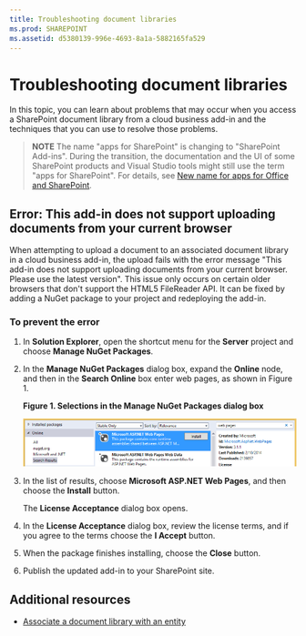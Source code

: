 ```yaml
---
title: Troubleshooting document libraries
ms.prod: SHAREPOINT
ms.assetid: d5380139-996e-4693-8a1a-5882165fa529
---
```



# Troubleshooting document libraries
In this topic, you can learn about problems that may occur when you access a SharePoint document library from a cloud business add-in and the techniques that you can use to resolve those problems.
> **NOTE**
> The name "apps for SharePoint" is changing to "SharePoint Add-ins". During the transition, the documentation and the UI of some SharePoint products and Visual Studio tools might still use the term "apps for SharePoint". For details, see  [New name for apps for Office and SharePoint](new-name-for-apps-for-sharepoint.md#bk_newname). 
  
    
    


## Error: This add-in does not support uploading documents from your current browser

When attempting to upload a document to an associated document library in a cloud business add-in, the upload fails with the error message "This add-in does not support uploading documents from your current browser. Please use the latest version". This issue only occurs on certain older browsers that don't support the HTML5 FileReader API. It can be fixed by adding a NuGet package to your project and redeploying the add-in.
  
    
    

### To prevent the error


1. In **Solution Explorer**, open the shortcut menu for the **Server** project and choose **Manage NuGet Packages**.
    
  
2. In the **Manage NuGet Packages** dialog box, expand the **Online** node, and then in the **Search Online** box enter web pages, as shown in Figure 1.
    
   **Figure 1. Selections in the Manage NuGet Packages dialog box**

  

     ![Selections in the Manage NuGet Packages dialog box](images/NuGet.PNG)
  

  

  
3. In the list of results, choose **Microsoft ASP.NET Web Pages**, and then choose the **Install** button.
    
    The **License Acceptance** dialog box opens.
    
  
4. In the **License Acceptance** dialog box, review the license terms, and if you agree to the terms choose the **I Accept** button.
    
  
5. When the package finishes installing, choose the **Close** button.
    
  
6. Publish the updated add-in to your SharePoint site.
    
  

## Additional resources
<a name="bk_addresources"> </a>


-  [Associate a document library with an entity](associate-a-document-library-with-an-entity.md)
    
  

